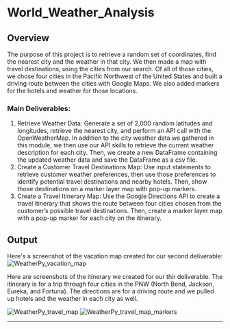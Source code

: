 # World_Weather_Analysis

## Overview
The purpose of this project is to retrieve a random set of coordinates, find the nearest city and the weather in that city. We then made a map with travel destinations, using the cities from our search. Of all of those cities, we chose four cities in the Pacific Northwest of the United States and built a driving route between the cities with Google Maps. We also added markers for the hotels and weather for those locations.

### Main Deliverables:
1. Retrieve Weather Data: Generate a set of 2,000 random latitudes and longitudes, retrieve the nearest city, and perform an API call with the OpenWeatherMap. In addition to the city weather data we gathered in this module, we then use our API skills to retrieve the current weather description for each city. Then, we create a new DataFrame containing the updated weather data and save the DataFrame as a csv file. 
2. Create a Customer Travel Destinations Map: Use input statements to retrieve customer weather preferences, then use those preferences to identify potential travel destinations and nearby hotels. Then, show those destinations on a marker layer map with pop-up markers.
3. Create a Travel Itinerary Map: Use the Google Directions API to create a travel itinerary that shows the route between four cities chosen from the customer’s possible travel destinations. Then, create a marker layer map with a pop-up marker for each city on the itinerary.

## Output

Here's a screenshot of the vacation map created for our second deliverable:
![WeatherPy_vacation_map](https://user-images.githubusercontent.com/103781847/170889515-d2cb17f6-d409-4f12-922d-8fc33660d9b0.png)

Here are screenshots of the itinerary we created for our thir deliverable. The itinerary is for a trip through four cities in the PNW (North Bend, Jackson, Eureka, and Fortuna). The directions are for a driving route and we pulled up hotels and the weather in each city as well.

![WeatherPy_travel_map](https://user-images.githubusercontent.com/103781847/170889584-a0a1df02-4001-402f-b6cc-d06d54f85281.png)
![WeatherPy_travel_map_markers](https://user-images.githubusercontent.com/103781847/170889588-a4c08826-ace5-4b4b-ace8-e742b6d31c7f.png)

----
